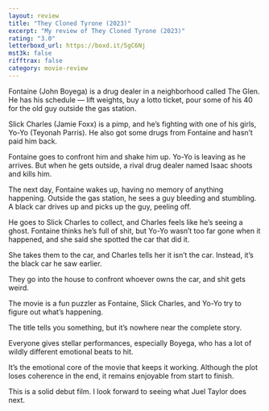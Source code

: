 ```yaml
---
layout: review
title: "They Cloned Tyrone (2023)"
excerpt: "My review of They Cloned Tyrone (2023)"
rating: "3.0"
letterboxd_url: https://boxd.it/5gC6Nj
mst3k: false
rifftrax: false
category: movie-review
---
```


Fontaine (John Boyega) is a drug dealer in a neighborhood called The Glen. He has his schedule — lift weights, buy a lotto ticket, pour some of his 40 for the old guy outside the gas station.

Slick Charles (Jamie Foxx) is a pimp, and he’s fighting with one of his girls, Yo-Yo (Teyonah Parris). He also got some drugs from Fontaine and hasn’t paid him back.

Fontaine goes to confront him and shake him up. Yo-Yo is leaving as he arrives. But when he gets outside, a rival drug dealer named Isaac shoots and kills him.

The next day, Fontaine wakes up, having no memory of anything happening. Outside the gas station, he sees a guy bleeding and stumbling. A black car drives up and picks up the guy, peeling off.

He goes to Slick Charles to collect, and Charles feels like he’s seeing a ghost. Fontaine thinks he’s full of shit, but Yo-Yo wasn’t too far gone when it happened, and she said she spotted the car that did it.

She takes them to the car, and Charles tells her it isn’t the car. Instead, it’s the black car he saw earlier.

They go into the house to confront whoever owns the car, and shit gets weird.

The movie is a fun puzzler as Fontaine, Slick Charles, and Yo-Yo try to figure out what’s happening.

The title tells you something, but it’s nowhere near the complete story.

Everyone gives stellar performances, especially Boyega, who has a lot of wildly different emotional beats to hit.

It’s the emotional core of the movie that keeps it working. Although the plot loses coherence in the end, it remains enjoyable from start to finish.

This is a solid debut film. I look forward to seeing what Juel Taylor does next.
